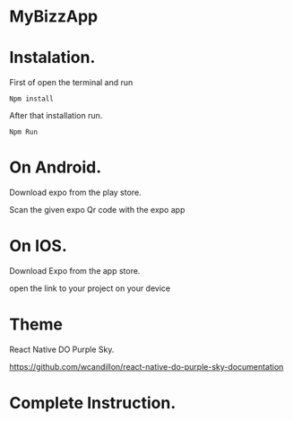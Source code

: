 # MyBizzApp

# Instalation.
  First of open the terminal and run
  
  ```
  Npm install
  ```
  
  After that installation run.
  
  ``` 
  Npm Run
  ```
  
  # On Android.
  
  Download expo from the play store. 
  
  Scan the given expo Qr code with the expo app
  # On IOS.
  
   Download Expo from the app store.
    
   open the link to your project on your device
    
  
  # Theme
    
   React Native DO Purple Sky.
   
   https://github.com/wcandillon/react-native-do-purple-sky-documentation

   # Complete Instruction.

   